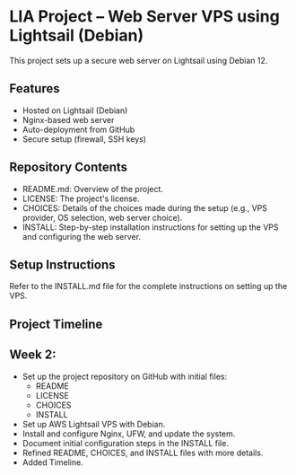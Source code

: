 # LIA Project – Web Server VPS using Lightsail (Debian)

This project sets up a secure web server on Lightsail using Debian 12.

## Features
- Hosted on Lightsail (Debian)
- Nginx-based web server
- Auto-deployment from GitHub
- Secure setup (firewall, SSH keys)

## Repository Contents
- README.md: Overview of the project.
- LICENSE: The project's license.
- CHOICES: Details of the choices made during the setup (e.g., VPS provider, OS selection, web server choice).
- INSTALL: Step-by-step installation instructions for setting up the VPS and configuring the web server.

## Setup Instructions

Refer to the INSTALL.md file for the complete instructions on setting up the VPS.


## Project Timeline

## Week 2:
- Set up the project repository on GitHub with initial files:
  - README
  - LICENSE
  - CHOICES 
  - INSTALL
- Set up AWS Lightsail VPS with Debian.
- Install and configure Nginx, UFW, and update the system.
- Document initial configuration steps in the INSTALL file.
- Refined README, CHOICES, and INSTALL files with more details.
- Added Timeline.

